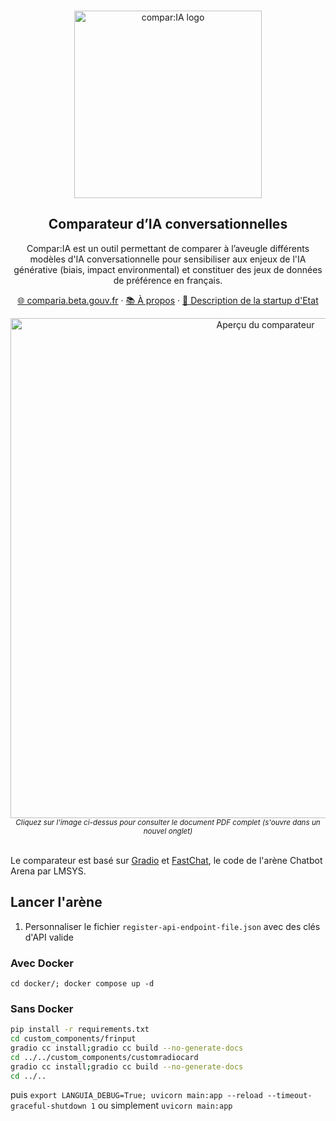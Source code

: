 <br>
<p align="center">
  <a href="https://comparia.beta.gouv.fr/">
  <img src="https://github.com/user-attachments/assets/bd071ffd-1253-486d-ad18-9f5b371788b0" width=300px alt="compar:IA logo" />  </a>
</p>


<h2 align="center" >Comparateur d’IA conversationnelles</h3>
<p align="center">Compar:IA est un outil permettant de comparer à l’aveugle différents modèles d'IA conversationnelle pour sensibiliser aux enjeux de l'IA générative (biais, impact environmental) et constituer des jeux de données de préférence en français.</p>

<p align="center"><a href="https://comparia.beta.gouv.fr/">🌐 comparia.beta.gouv.fr</a> · <a href="https://www.comparia.beta.gouv.fr/a-propos">📚 À propos</a> · <a href="https://beta.gouv.fr/startups/languia.html">🚀 Description de la startup d'Etat</a><p>
<div align="center">
  <a href="https://comparia.beta.gouv.fr/" 
     aria-label="Cliquez pour se rendre sur la plateforme hébergée"
     title="Capture d'écran du comparateur">
    <img 
      src="https://github.com/user-attachments/assets/6c8257fc-a2e5-4ee1-8052-dbf14a0419ea" 
      alt="Aperçu du comparateur" 
      width="800"
    />
  </a>
</div>
<div align="center">
  <sub>
    <i>Cliquez sur l'image ci-dessus pour consulter le document PDF complet (s'ouvre dans un nouvel onglet)</i>
  </sub>
</div>

<br>

Le comparateur est basé sur [Gradio](https://www.gradio.app/) et [FastChat](https://github.com/lm-sys/FastChat/), le code de l'arène Chatbot Arena par LMSYS.



## Lancer l'arène

1. Personnaliser le fichier `register-api-endpoint-file.json` avec des clés d'API valide

### Avec Docker

`cd docker/; docker compose up -d`

### Sans Docker

```bash
pip install -r requirements.txt
cd custom_components/frinput
gradio cc install;gradio cc build --no-generate-docs
cd ../../custom_components/customradiocard
gradio cc install;gradio cc build --no-generate-docs
cd ../..
```
puis `export LANGUIA_DEBUG=True; uvicorn main:app --reload --timeout-graceful-shutdown 1` ou simplement `uvicorn main:app`
